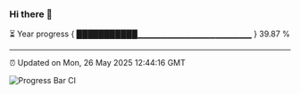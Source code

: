 ### Hi there 👋

⏳ Year progress { ███████████▁▁▁▁▁▁▁▁▁▁▁▁▁▁▁▁▁▁▁ } 39.87 %

---

⏰ Updated on Mon, 26 May 2025 12:44:16 GMT

![Progress Bar CI](https://github.com/liununu/liununu/workflows/Progress%20Bar%20CI/badge.svg)
